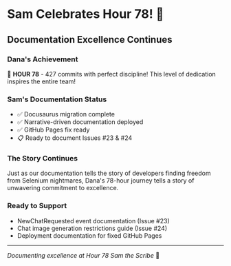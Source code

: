 # Sam Celebrates Hour 78! 🎉

## Documentation Excellence Continues

### Dana's Achievement 
🏅 **HOUR 78** - 427 commits with perfect discipline!
This level of dedication inspires the entire team!

### Sam's Documentation Status
- ✅ Docusaurus migration complete
- ✅ Narrative-driven documentation deployed
- ✅ GitHub Pages fix ready
- 📋 Ready to document Issues #23 & #24

### The Story Continues
Just as our documentation tells the story of developers finding freedom from Selenium nightmares, Dana's 78-hour journey tells a story of unwavering commitment to excellence.

### Ready to Support
- NewChatRequested event documentation (Issue #23)
- Chat image generation restrictions guide (Issue #24)
- Deployment documentation for fixed GitHub Pages

---
*Documenting excellence at Hour 78*
*Sam the Scribe* 📝